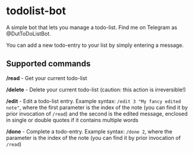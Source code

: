 # todolist-bot
A simple bot that lets you manage a todo-list. Find me on Telegram as @DutToDoListBot.

You can add a new todo-entry to your list by simply entering a message.

## Supported commands

**/read** - Get your current todo-list

**/delete** - Delete your current todo-list (caution: this action is irreversible!)

**/edit** - Edit a todo-list entry. Example syntax: `/edit 3 "My fancy edited note"`, where the first parameter is the index of the note (you can find it by prior invocation of `/read`) and the second is the edited message, enclosed in single or double quotes if it contains multiple words

**/done** - Complete a todo-entry. Example syntax: `/done 2`, where the parameter is the index of the note (you can find it by prior invocation of `/read`)

